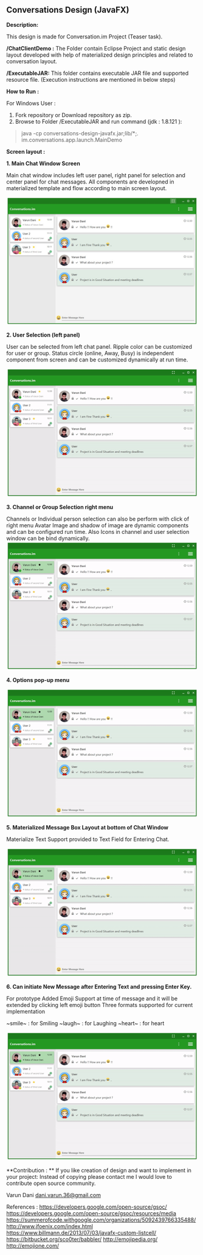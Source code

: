 Conversations Design (JavaFX)
-----------------------------

**Description:** 

This design is made for Conversation.im Project (Teaser task). 

**/ChatClientDemo :** The Folder contain Eclipse Project and static design layout developed with help of materialized design principles and related to conversation layout.

**/ExecutableJAR:**  This folder contains executable JAR file and supported resource file. (Execution instructions are mentioned in below steps)


**How to Run :**

For Windows User :

 1. Fork repository or Download repository as zip. 
 2. Browse to Folder /ExecutableJAR and run command (jdk : 1.8.121 ): 

> java -cp conversations-design-javafx.jar;lib/*;. im.conversations.app.launch.MainDemo


**Screen layout :**


**1. Main Chat Window Screen**

Main chat window includes left user panel, right panel for selection and center panel for chat messages. All components are developned in materialized template and flow according to main screen layout.

![](/SupportedFiles/mainScreen.jpg?raw=true)


**2. User Selection (left panel)**

User can be selected from left chat panel. Ripple color can be customized for user or group.
Status circle (online, Away, Busy) is independent component from screen and can be customized dynamically at run time.

![](/SupportedFiles/userSelection.gif?raw=true)


**3. Channel or Group Selection right menu**

Channels or Individual person selection can also be perform with click of right menu
Avatar Image and shadow of image are dynamic components and can be configured run time. Also Icons in channel and user selection window can be bind dynamically.
![](/SupportedFiles/rightPanel.gif?raw=true)


**4. Options pop-up menu**


![](/SupportedFiles/popUpMenu.gif?raw=true)


**5. Materialized Message Box Layout at bottom of Chat Window**

Materialize Text Support provided to Text Field for Entering Chat.

![](/SupportedFiles/textBoxSelection.gif?raw=true)


**6. Can initiate New Message after Entering Text and pressing Enter Key.**

For prototype Added Emoji Support at time of message and it will be extended by clicking left emoji button 
Three formats supported for current implementation

~smile~ : for Smiling 
~laugh~ : for Laughing
~heart~ : for heart

![](/SupportedFiles/emojiSupport.gif?raw=true)


**Contribution : **
If you like creation of design and want to implement in your project: Instead of copying please contact me I would love to contribute open source community. 

Varun Dani
dani.varun.36@gmail.com


References : 
https://developers.google.com/open-source/gsoc/
https://developers.google.com/open-source/gsoc/resources/media
https://summerofcode.withgoogle.com/organizations/5092439766335488/
http://www.jfoenix.com/index.html
https://www.billmann.de/2013/07/03/javafx-custom-listcell/
https://bitbucket.org/sco0ter/babbler/
http://emojipedia.org/
http://emojione.com/